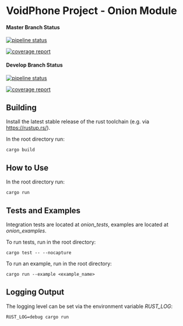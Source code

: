 # VoidPhone Project - Onion Module

#### Master Branch Status

[![pipeline status](https://gitlab.lrz.de/netintum/teaching/p2psec_projects_2021/Onion-1/badges/master/pipeline.svg)](https://gitlab.lrz.de/netintum/teaching/p2psec_projects_2021/Onion-1/-/commits/master)

[![coverage report](https://gitlab.lrz.de/netintum/teaching/p2psec_projects_2021/Onion-1/badges/master/coverage.svg)](https://gitlab.lrz.de/netintum/teaching/p2psec_projects_2021/Onion-1/-/commits/master)

#### Develop Branch Status

[![pipeline status](https://gitlab.lrz.de/netintum/teaching/p2psec_projects_2021/Onion-1/badges/develop/pipeline.svg)](https://gitlab.lrz.de/netintum/teaching/p2psec_projects_2021/Onion-1/-/commits/develop)

[![coverage report](https://gitlab.lrz.de/netintum/teaching/p2psec_projects_2021/Onion-1/badges/develop/coverage.svg)](https://gitlab.lrz.de/netintum/teaching/p2psec_projects_2021/Onion-1/-/commits/develop)

## Building

Install the latest stable release of the rust toolchain (e.g. via https://rustup.rs/).

In the root directory run:

```cargo build```

## How to Use

In the root directory run:

```cargo run```

## Tests and Examples

Integration tests are located at *onion_tests*, examples are located at
*onion_examples*.

To run tests, run in the root directory:

```cargo test -- --nocapture```

To run an example, run in the root directory:

```cargo run --example <example_name>```

## Logging Output

The logging level can be set via the environment variable *RUST_LOG*:

`RUST_LOG=debug cargo run` 
